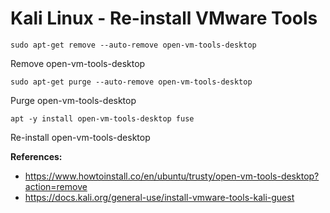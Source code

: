 # Kali Linux - Re-install VMware Tools

```sudo apt-get remove --auto-remove open-vm-tools-desktop```

Remove open-vm-tools-desktop

```sudo apt-get purge --auto-remove open-vm-tools-desktop```

Purge open-vm-tools-desktop

```apt -y install open-vm-tools-desktop fuse```

Re-install open-vm-tools-desktop

**References:**
* https://www.howtoinstall.co/en/ubuntu/trusty/open-vm-tools-desktop?action=remove
* https://docs.kali.org/general-use/install-vmware-tools-kali-guest

